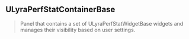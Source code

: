 ## ULyraPerfStatContainerBase

> Panel that contains a set of ULyraPerfStatWidgetBase widgets and manages
> their visibility based on user settings.



<!--- ページ内のリンク --->

<!--- 自前の画像へのリンク --->

<!--- generated --->

